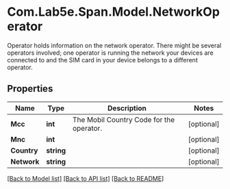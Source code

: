 # Com.Lab5e.Span.Model.NetworkOperator
Operator holds information on the network operator. There might be several operators involved; one operator is running the network your devices are connected to and the SIM card in your device belongs to a different operator.

## Properties

Name | Type | Description | Notes
------------ | ------------- | ------------- | -------------
**Mcc** | **int** | The Mobil Country Code for the operator. | [optional] 
**Mnc** | **int** |  | [optional] 
**Country** | **string** |  | [optional] 
**Network** | **string** |  | [optional] 

[[Back to Model list]](../README.md#documentation-for-models) [[Back to API list]](../README.md#documentation-for-api-endpoints) [[Back to README]](../README.md)


